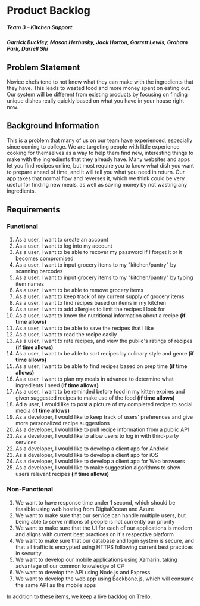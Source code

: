 # Product Backlog
##### Team 3 – Kitchen Support
##### Garrick Buckley, Mason Herhusky, Jack Horton, Garrett Lewis, Graham Park, Darrell Shi

## Problem Statement
Novice chefs tend to not know what they can make with the ingredients that they have. This leads to wasted food and more money spent on eating out. Our system will be different from existing products by focusing on finding unique dishes really quickly based on what you have in your house right now.

## Background Information
This is a problem that many of us on our team have experienced, especially since coming to college. We are targeting people with little experience cooking for themselves as a way to help them find new, interesting things to make with the ingredients that they already have. Many websites and apps let you find recipes online, but most require you to know what dish you want to prepare ahead of time, and it will tell you what you need in return. Our app takes that normal flow and reverses it, which we think could be very useful for finding new meals, as well as saving money by not wasting any ingredients.

## Requirements
### Functional
1. As a user, I want to create an account
2. As a user, I want to log into my account
3. As a user, I want to be able to recover my password if I forget it or it becomes compromised
4. As a user, I want to input grocery items to my "kitchen/pantry" by scanning barcodes
5. As a user, I want to input grocery items to my "kitchen/pantry" by typing item names
6. As a user, I want to be able to remove grocery items
7. As a user, I want to keep track of my current supply of grocery items
8. As a user, I want to find recipes based on items in my kitchen
9. As a user, I want to add allergies to limit the recipes I look for
4. As a user, I want to know the nutritional information about a recipe **(if time allows)**
5. As a user, I want to be able to save the recipes that I like
6. As a user, I want to read the recipe easily
7. As a user, I want to rate recipes, and view the public's ratings of recipes **(if time allows)**
9. As a user, I want to be able to sort recipes by culinary style and genre **(if time allows)**
10. As a user, I want to be able to find recipes based on prep time **(if time allows)**
13. As a user, I want to plan my meals in advance to determine what ingredients I need **(if time allows)**
14. As a user, I want to be reminded before food in my kitten expires and given suggested recipes to make use of the food **(if time allows)**
14. Ad a user, I would like to post a picture of my completed recipe to social media **(if time allows)**
15. As a developer, I would like to keep track of users' preferences and give more personalized recipe suggestions
15. As a developer, I would like to pull recipe information from a public API
16. As a developer, I would like to allow users to log in with third-party services
17. As a developer, I would like to develop a client app for Android
18. As a developer, I would like to develop a client app for iOS
19. As a developer, I would like to develop a client app for Web browsers
20. As a developer, I would like to make suggestion algorithms to show users relevant recipes **(if time allows)**

### Non-Functional
1. We want to have response time under 1 second, which should be feasible using web hosting from DigitalOcean and Azure
2. We want to make sure that our service can handle multiple users, but being able to serve millions of people is not currently our priority
3. We want to make sure that the UI for each of our applications is modern and aligns with current best practices on it's respective platform
4. We want to make sure that our database and login system is secure, and that all traffic is encrypted using HTTPS following current best practices in security
5. We want to develop our mobile applications using Xamarin, taking advantage of our common knowledge of C#
6. We want to develop the API using Node.js and Express
7. We want to develop the web app using Backbone.js, which will consume the same API as the mobile apps

In addition to these items, we keep a live backlog on [Trello](https://trello.com/b/3Mf33yse/project-backlog).
